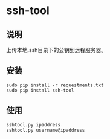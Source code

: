 # ssh-tool

## 说明
上传本地.ssh目录下的公钥到远程服务器。
## 安装
```
sudo pip install -r requestments.txt
sudo pip install ssh-tool

```

## 使用
```
sshtool.py ipaddress
sshtool.py username@ipaddress

```
